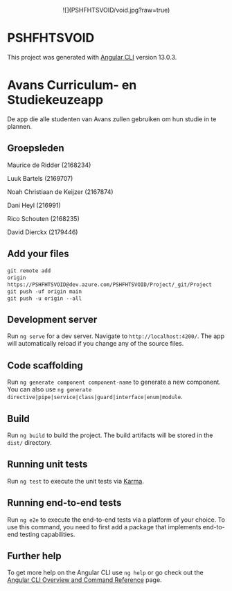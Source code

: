 
<p align="center">
 ![](PSHFHTSVOID/void.jpg?raw=true)
</p>

# PSHFHTSVOID

This project was generated with [Angular CLI](https://github.com/angular/angular-cli) version 13.0.3.

# Avans Curriculum- en Studiekeuzeapp

De app die alle studenten van Avans zullen gebruiken om hun studie in te plannen.

## Groepsleden
Maurice de Ridder (2168234)

Luuk Bartels (2169707)

Noah Christiaan de Keijzer (2167874)

Dani Heyl (216991)

Rico Schouten (2168235)

David Dierckx (2179446)


## Add your files
```
git remote add 
origin https://PSHFHTSVOID@dev.azure.com/PSHFHTSVOID/Project/_git/Project  
git push -uf origin main
git push -u origin --all
```

## Development server

Run `ng serve` for a dev server. Navigate to `http://localhost:4200/`. The app will automatically reload if you change any of the source files.

## Code scaffolding

Run `ng generate component component-name` to generate a new component. You can also use `ng generate directive|pipe|service|class|guard|interface|enum|module`.

## Build

Run `ng build` to build the project. The build artifacts will be stored in the `dist/` directory.

## Running unit tests

Run `ng test` to execute the unit tests via [Karma](https://karma-runner.github.io).

## Running end-to-end tests

Run `ng e2e` to execute the end-to-end tests via a platform of your choice. To use this command, you need to first add a package that implements end-to-end testing capabilities.

## Further help

To get more help on the Angular CLI use `ng help` or go check out the [Angular CLI Overview and Command Reference](https://angular.io/cli) page.

